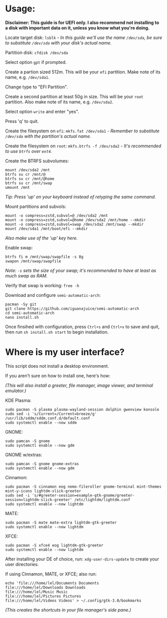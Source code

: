 # Usage:

**Disclaimer: This guide is for UEFI only. I also recommend not installing to a disk with important data on it, unless you know what you're doing.**

Locate target disk: `lsblk` *- In this guide we'll use the name `/dev/sda`, be sure to substitute `/dev/sda` with your disk's actual name.*

Partition disk: `cfdisk /dev/sda`

Select option `gpt` if prompted.

Create a partion sized 512m. This will be your `efi` partition. Make note of its name, e.g. `/dev/sda1`.

Change type to "EFI Partition".

Create a second partition at least 50g in size. This will be your `root` partition. Also make note of its name, e.g. `/dev/sda2`.

Select option `write` and enter "yes".

Press 'q' to quit.

Create the filesystem on `efi`: `mkfs.fat /dev/sda1` *- Remember to substitute `/dev/sda` with the partition's actual name.*

Create the filesystem on `root`: `mkfs.btrfs -f /dev/sda2` *- It's recommended to use `btrfs` over `ext4`.*

Create the BTRFS subvolumes:
```
mount /dev/sda2 /mnt
btrfs su cr /mnt/@
btrfs su cr /mnt/@home
btrfs su cr /mnt/swap
umount /mnt
```
*Tip: Press 'up' on your keyboard instead of retyping the same command.*

Mount partitions and subvols:
```
mount -o compress=zstd,subvol=@ /dev/sda2 /mnt
mount -o compress=zstd,subvol=@home /dev/sda2 /mnt/home --mkdir
mount -o compress=zstd,subvol=swap /dev/sda2 /mnt/swap --mkdir
mount /dev/sda1 /mnt/boot/efi --mkdir
```
*Also make use of the 'up' key here.*

Enable swap:
```
btrfs fi m /mnt/swap/swapfile -s 8g
swapon /mnt/swap/swapfile
```
*Note: `-s` sets the size of your swap; it's recommended to have at least as much swap as RAM.*

Verify that swap is working: `free -h`

Download and configure `semi-automatic-arch`:
```
pacman -Sy git
git clone https://github.com/iguanajuice/semi-automatic-arch
cd semi-automatic-arch
nano install.sh
```
Once finsihed with configuration, press `Ctrl+s` and `Ctrl+x` to save and quit, then run `sh install.sh start` to begin installation.

# Where is my user interface?

This script does not install a desktop environment.

If you aren't sure on how to install one, here's how:

*(This will also install a greeter, file manager, image viewer, and terminal emulator.)*

KDE Plasma:
```
sudo pacman -S plasma plasma-wayland-session dolphin gwenview konsole
sudo sed -i 's/Current=/Current=breeze/g' /usr/lib/sddm/sddm.conf.d/default.conf
sudo systemctl enable --now sddm
```
GNOME: 
```
sudo pamcan -S gnome
sudo systemctl enable --now gdm
```
GNOME w/extras: 
```
sudo pamcan -S gnome gnome-extras
sudo systemctl enable --now gdm
```
Cinnamon:
```
sudo pacman -S cinnamon eog nemo-fileroller gnome-terminal mint-themes mint-y-icons lightdm-slick-greeter
sudo sed -i 's/#greeter-session=example-gtk-gnome/greeter-session=lightdm-slick-greeter' /etc/lightdm/lightdm.conf
sudo systemctl enable --now lightdm
```
MATE:
```
sudo pacman -S mate mate-extra lightdm-gtk-greeter
sudo systemctl enable --now lightdm
```
XFCE:
```
sudo pacman -S xfce4 eog lightdm-gtk-greeter
sudo systemctl enable --now lightdm
```
After installing your DE of choice, run: `xdg-user-dirs-update` to create your user directories.

If using Cinnamon, MATE, or XFCE; also run:
```
echo 'file:///home/lel/Documents Documents
file:///home/lel/Downloads Downloads
file:///home/lel/Music Music
file:///home/lel/Pictures Pictures
file:///home/lel/Videos Videos' > ~/.config/gtk-3.0/bookmarks
```
*(This creates the shortcuts in your file manager's side pane.)*
